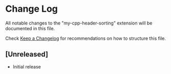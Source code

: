# Change Log

All notable changes to the "my-cpp-header-sorting" extension will be documented in this file.

Check [Keep a Changelog](http://keepachangelog.com/) for recommendations on how to structure this file.

## [Unreleased]

- Initial release